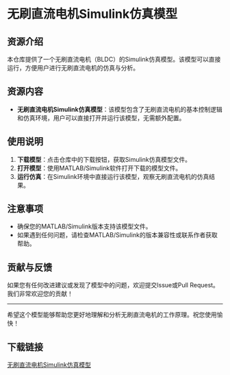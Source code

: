 # 无刷直流电机Simulink仿真模型

## 资源介绍

本仓库提供了一个无刷直流电机（BLDC）的Simulink仿真模型。该模型可以直接运行，方便用户进行无刷直流电机的仿真与分析。

## 资源内容

- **无刷直流电机Simulink仿真模型**：该模型包含了无刷直流电机的基本控制逻辑和仿真环境，用户可以直接打开并运行该模型，无需额外配置。

## 使用说明

1. **下载模型**：点击仓库中的下载按钮，获取Simulink仿真模型文件。
2. **打开模型**：使用MATLAB/Simulink软件打开下载的模型文件。
3. **运行仿真**：在Simulink环境中直接运行该模型，观察无刷直流电机的仿真结果。

## 注意事项

- 确保您的MATLAB/Simulink版本支持该模型文件。
- 如果遇到任何问题，请检查MATLAB/Simulink的版本兼容性或联系作者获取帮助。

## 贡献与反馈

如果您有任何改进建议或发现了模型中的问题，欢迎提交Issue或Pull Request。我们非常欢迎您的贡献！

---

希望这个模型能够帮助您更好地理解和分析无刷直流电机的工作原理。祝您使用愉快！

## 下载链接

[无刷直流电机Simulink仿真模型](https://pan.quark.cn/s/55425db8aa14)